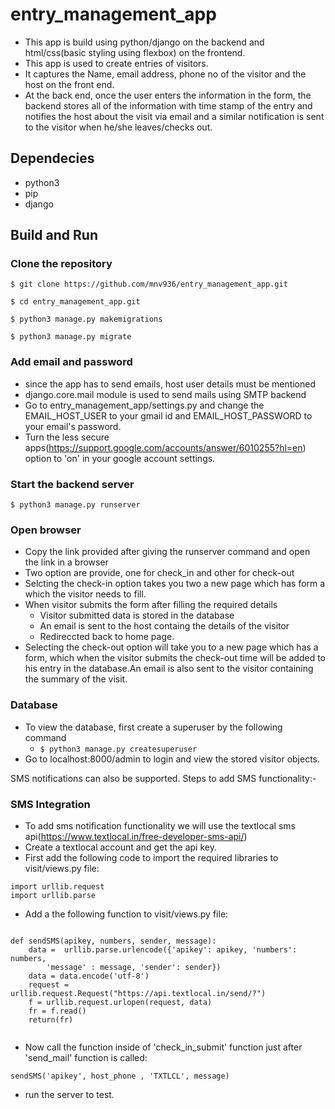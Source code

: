 # entry_management_app
* This app is build using python/django on the backend and html/css(basic styling using flexbox) on the frontend.
* This app is used to create entries of visitors.
* It captures the Name, email address, phone no of the visitor and the host on the front end. 
* At the back end, once the user enters the information in the form, the backend stores all of
the information with time stamp of the entry and notifies the host about the visit via email and a similar notification is sent to the visitor when he/she leaves/checks out.

## Dependecies
* python3
* pip
* django

## Build and Run
### Clone the repository

`$ git clone https://github.com/mnv936/entry_management_app.git`

`$ cd entry_management_app.git`

`$ python3 manage.py makemigrations`

`$ python3 manage.py migrate`

### Add email and password
* since the app has to send emails, host user details must be mentioned 
* django.core.mail module is used to send mails using SMTP backend
* Go to entry_management_app/settings.py and change the EMAIL_HOST_USER  to your gmail id and EMAIL_HOST_PASSWORD to your email's password.
* Turn the less secure apps(https://support.google.com/accounts/answer/6010255?hl=en) option to 'on' in your google account settings.
### Start the backend server

`$ python3 manage.py runserver`

### Open browser
* Copy the link provided after giving the runserver command and open the link in a browser
* Two option are provide, one for check_in and other for check-out
* Selcting the check-in option takes you two a new page which has form a which the visitor needs to fill.
* When visitor submits the form after filling the required details
  * Visitor submitted data is stored in the database
  * An email is sent to the host containg the details of the visitor
  * Redireccted back to home page.
* Selecting the check-out option will take you to a new page which has a form, which when the visitor submits the check-out time will be added to his entry in the database.An email is also sent to the visitor containing the summary of the visit.

### Database
* To view the database, first create a superuser by the following command 
  * `$ python3 manage.py createsuperuser`
* Go to localhost:8000/admin to login and view the stored visitor objects.


SMS notifications can also be supported. Steps to add SMS functionality:-

### SMS Integration
* To add sms notification functionality we will use the textlocal sms api(https://www.textlocal.in/free-developer-sms-api/)
* Create a textlocal account and get the api key.
* First add the following code to import the required libraries to visit/views.py file:
```
import urllib.request
import urllib.parse 
```
* Add a the following function to visit/views.py file:
```

def sendSMS(apikey, numbers, sender, message):
    data =  urllib.parse.urlencode({'apikey': apikey, 'numbers': numbers,
        'message' : message, 'sender': sender})
    data = data.encode('utf-8')
    request = urllib.request.Request("https://api.textlocal.in/send/?")
    f = urllib.request.urlopen(request, data)
    fr = f.read()
    return(fr)
    
```
* Now call the function inside of 'check_in_submit' function just after 'send_mail' function is called:
 ```
 sendSMS('apikey', host_phone , 'TXTLCL', message)
 ```
* run the server to test.
